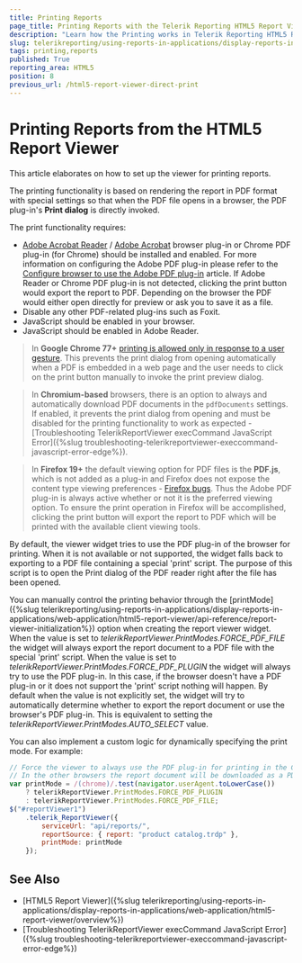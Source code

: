 ```yaml
---
title: Printing Reports
page_title: Printing Reports with the Telerik Reporting HTML5 Report Viewer
description: "Learn how the Printing works in Telerik Reporting HTML5 Report Viewer and how you may change the printing modes."
slug: telerikreporting/using-reports-in-applications/display-reports-in-applications/web-application/html5-report-viewer/printing-reports
tags: printing,reports
published: True
reporting_area: HTML5
position: 8
previous_url: /html5-report-viewer-direct-print
---
```


# Printing Reports from the HTML5 Report Viewer

This article elaborates on how to set up the viewer for printing reports.

The printing functionality is based on rendering the report in PDF format with special settings so that when the PDF file opens in a browser, the PDF plug-in's __Print dialog__ is directly invoked.

The print functionality requires:

* [Adobe Acrobat Reader](https://get.adobe.com/reader/) / [Adobe Acrobat](https://acrobat.adobe.com/us/en/) browser plug-in or Chrome PDF plug-in (for Chrome) should be installed and enabled. For more information on configuring the Adobe PDF plug-in please refer to the [Configure browser to use the Adobe PDF plug-in](https://helpx.adobe.com/acrobat/kb/pdf-browser-plugin-configuration.html) article. If Adobe Reader or Chrome PDF plug-in is not detected, clicking the print button would export the report to PDF. Depending on the browser the PDF would either open directly for preview or ask you to save it as a file.
* Disable any other PDF-related plug-ins such as Foxit.
* JavaScript should be enabled in your browser.
* JavaScript should be enabled in Adobe Reader.

> In __Google Chrome 77+__ [printing is allowed only in response to a user gesture](https://pdfium.googlesource.com/pdfium.git/+/2021804f1b414c97667c03d7ab19daf66f6a19ef). This prevents the print dialog from opening automatically when a PDF is embedded in a web page and the user needs to click on the print button manually to invoke the print preview dialog.

> In __Chromium-based__ browsers, there is an option to always and automatically download PDF documents in the `pdfDocuments` settings. If enabled, it prevents the print dialog from opening and must be disabled for the printing functionality to work as expected - [Troubleshooting TelerikReportViewer execCommand JavaScript Error]({%slug troubleshooting-telerikreportviewer-execcommand-javascript-error-edge%}).

> In __Firefox 19+__ the default viewing option for PDF files is the __PDF.js__, which is not added as a plug-in and Firefox does not expose the content type viewing preferences - [Firefox bugs](https://bugzilla.mozilla.org/show_bug.cgi?id=840439). Thus the Adobe PDF plug-in is always active whether or not it is the preferred viewing option. To ensure the print operation in Firefox will be accomplished, clicking the print button will export the report to PDF which will be printed with the available client viewing tools.

By default, the viewer widget tries to use the PDF plug-in of the browser for printing. When it is not available or not supported, the widget falls back to exporting to a PDF file containing a special 'print' script. The purpose of this script is to open the Print dialog of the PDF reader right after the file has been opened.

You can manually control the printing behavior through the [printMode]({%slug telerikreporting/using-reports-in-applications/display-reports-in-applications/web-application/html5-report-viewer/api-reference/report-viewer-initialization%}) option when creating the report viewer widget. When the value is set to *telerikReportViewer.PrintModes.FORCE_PDF_FILE* the widget will always export the report document to a PDF file with the special 'print' script. When the value is set to *telerikReportViewer.PrintModes.FORCE_PDF_PLUGIN* the widget will always try to use the PDF plug-in. In this case, if the browser doesn't have a PDF plug-in or it does not support the 'print' script nothing will happen. By default when the value is not explicitly set, the widget will try to automatically determine whether to export the report document or use the browser's PDF plug-in. This is equivalent to setting the *telerikReportViewer.PrintModes.AUTO_SELECT* value.

You can also implement a custom logic for dynamically specifying the print mode. For example:

````JavaScript
// Force the viewer to always use the PDF plug-in for printing in the Chrome browser.
// In the other browsers the report document will be downloaded as a PDF file:
var printMode = /(chrome)/.test(navigator.userAgent.toLowerCase())
	? telerikReportViewer.PrintModes.FORCE_PDF_PLUGIN
	: telerikReportViewer.PrintModes.FORCE_PDF_FILE;
$("#reportViewer1")
	.telerik_ReportViewer({
		serviceUrl: "api/reports/",
		reportSource: { report: "product catalog.trdp" },
		printMode: printMode
	});
````

## See Also

* [HTML5 Report Viewer]({%slug telerikreporting/using-reports-in-applications/display-reports-in-applications/web-application/html5-report-viewer/overview%})
* [Troubleshooting TelerikReportViewer execCommand JavaScript Error]({%slug troubleshooting-telerikreportviewer-execcommand-javascript-error-edge%})
